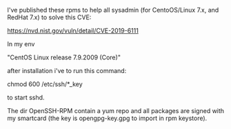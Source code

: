 I've published these rpms to help all sysadmin (for CentoOS/Linux 7.x, and RedHat 7.x) to solve this CVE:

https://nvd.nist.gov/vuln/detail/CVE-2019-6111

In my env

"CentOS Linux release 7.9.2009 (Core)"

after installation i've to run this command:

chmod 600 /etc/ssh/*_key

to start sshd.

The dir OpenSSH-RPM contain a yum repo and all packages are signed with my smartcard (the key is opengpg-key.gpg to import in rpm keystore).

